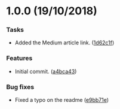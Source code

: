 # 1.0.0 (19/10/2018)

### Tasks
*  Added the Medium article link. ([1d62c1f](https://github.com/damoresa/ethereum-development/commit/1d62c1f))


### Features
*  Initial commit. ([a4bca43](https://github.com/damoresa/ethereum-development/commit/a4bca43))


### Bug fixes
*  Fixed a typo on the readme ([e9bb71e](https://github.com/damoresa/ethereum-development/commit/e9bb71e))


